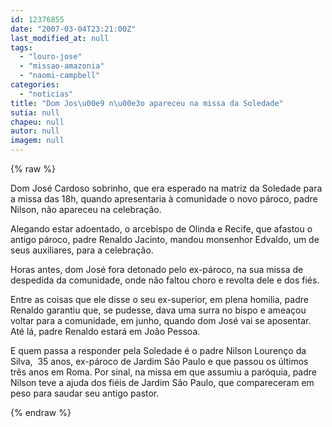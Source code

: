 ```yaml
---
id: 12376855
date: "2007-03-04T23:21:00Z"
last_modified_at: null
tags:
  - "louro-jose"
  - "missao-amazonia"
  - "naomi-campbell"
categories:
  - "noticias"
title: "Dom Jos\u00e9 n\u00e3o apareceu na missa da Soledade"
sutia: null
chapeu: null
autor: null
imagem: null
---
```

{% raw %}
<p><P>Dom José Cardoso sobrinho, que era esperado na matriz da Soledade para a missa das 18h, quando apresentaria à comunidade o novo pároco, padre Nilson, não apareceu na celebração. </P></p>
<p><P>Alegando estar adoentado, o arcebispo de Olinda e Recife, que afastou o antigo pároco, padre Renaldo Jacinto, mandou monsenhor Edvaldo, um de seus auxiliares, para a celebração.</P></p>
<p><P>Horas antes, dom José fora detonado pelo ex-pároco, na sua missa de despedida da comunidade, onde não faltou choro e revolta dele e dos fiés.</P></p>
<p><P>Entre as coisas que ele disse o seu ex-superior, em plena homilia, padre Renaldo garantiu que, se pudesse, dava uma surra no bispo e ameaçou voltar para a comunidade, em junho, quando dom José vai se aposentar. Até lá, padre Renaldo estará em João Pessoa.</P></p>
<p><P>E quem passa a responder pela Soledade é o padre Nilson Lourenço da Silva,&nbsp; 35 anos, ex-pároco de Jardim São Paulo e que passou os últimos três anos em Roma. Por sinal, na missa em que assumiu a paróquia, padre Nilson teve a ajuda dos fiéis de Jardim São Paulo, que compareceram em peso para saudar seu antigo pastor.</P> </p>
{% endraw %}